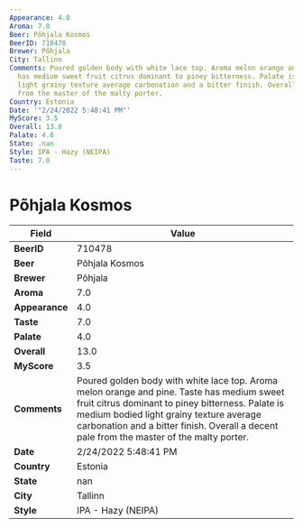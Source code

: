 ```yaml
---
Appearance: 4.0
Aroma: 7.0
Beer: Põhjala Kosmos
BeerID: 710478
Brewer: Põhjala
City: Tallinn
Comments: Poured golden body with white lace top. Aroma melon orange and pine. Taste
  has medium sweet fruit citrus dominant to piney bitterness. Palate is medium bodied
  light grainy texture average carbonation and a bitter finish. Overall a decent pale
  from the master of the malty porter.
Country: Estonia
Date: '"2/24/2022 5:48:41 PM"'
MyScore: 3.5
Overall: 13.0
Palate: 4.0
State: .nan
Style: IPA - Hazy (NEIPA)
Taste: 7.0
---
```


# Põhjala Kosmos

| Field         | Value |
|---------------|-------|
| **BeerID** | 710478 |
| **Beer** | Põhjala Kosmos |
| **Brewer** | Põhjala |
| **Aroma** | 7.0 |
| **Appearance** | 4.0 |
| **Taste** | 7.0 |
| **Palate** | 4.0 |
| **Overall** | 13.0 |
| **MyScore** | 3.5 |
| **Comments** | Poured golden body with white lace top. Aroma melon orange and pine. Taste has medium sweet fruit citrus dominant to piney bitterness. Palate is medium bodied light grainy texture average carbonation and a bitter finish. Overall a decent pale from the master of the malty porter. |
| **Date** | 2/24/2022 5:48:41 PM |
| **Country** | Estonia |
| **State** | nan |
| **City** | Tallinn |
| **Style** | IPA - Hazy (NEIPA) |
